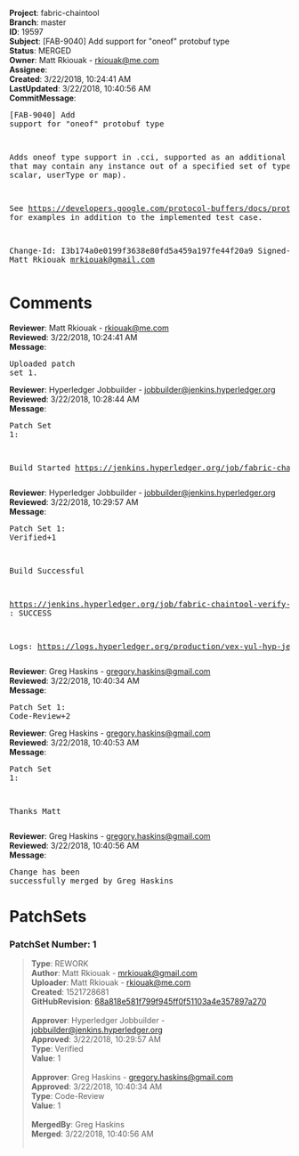 <strong>Project</strong>: fabric-chaintool<br><strong>Branch</strong>: master<br><strong>ID</strong>: 19597<br><strong>Subject</strong>: [FAB-9040] Add support for "oneof" protobuf type<br><strong>Status</strong>: MERGED<br><strong>Owner</strong>: Matt Rkiouak - rkiouak@me.com<br><strong>Assignee</strong>:<br><strong>Created</strong>: 3/22/2018, 10:24:41 AM<br><strong>LastUpdated</strong>: 3/22/2018, 10:40:56 AM<br><strong>CommitMessage</strong>:<br><pre>[FAB-9040] Add support for "oneof" protobuf type

Adds oneof type support in .cci, supported as an additional .bnf
type that may contain any instance out of a specified set of types
(either scalar, userType or map).

See https://developers.google.com/protocol-buffers/docs/proto#oneof
for examples in addition to the implemented test case.

Change-Id: I3b174a0e0199f3638e80fd5a459a197fe44f20a9
Signed-off-by: Matt Rkiouak <mrkiouak@gmail.com>
</pre><h1>Comments</h1><strong>Reviewer</strong>: Matt Rkiouak - rkiouak@me.com<br><strong>Reviewed</strong>: 3/22/2018, 10:24:41 AM<br><strong>Message</strong>: <pre>Uploaded patch set 1.</pre><strong>Reviewer</strong>: Hyperledger Jobbuilder - jobbuilder@jenkins.hyperledger.org<br><strong>Reviewed</strong>: 3/22/2018, 10:28:44 AM<br><strong>Message</strong>: <pre>Patch Set 1:

Build Started https://jenkins.hyperledger.org/job/fabric-chaintool-verify-x86_64/98/</pre><strong>Reviewer</strong>: Hyperledger Jobbuilder - jobbuilder@jenkins.hyperledger.org<br><strong>Reviewed</strong>: 3/22/2018, 10:29:57 AM<br><strong>Message</strong>: <pre>Patch Set 1: Verified+1

Build Successful 

https://jenkins.hyperledger.org/job/fabric-chaintool-verify-x86_64/98/ : SUCCESS

Logs: https://logs.hyperledger.org/production/vex-yul-hyp-jenkins-3/fabric-chaintool-verify-x86_64/98</pre><strong>Reviewer</strong>: Greg Haskins - gregory.haskins@gmail.com<br><strong>Reviewed</strong>: 3/22/2018, 10:40:34 AM<br><strong>Message</strong>: <pre>Patch Set 1: Code-Review+2</pre><strong>Reviewer</strong>: Greg Haskins - gregory.haskins@gmail.com<br><strong>Reviewed</strong>: 3/22/2018, 10:40:53 AM<br><strong>Message</strong>: <pre>Patch Set 1:

Thanks Matt</pre><strong>Reviewer</strong>: Greg Haskins - gregory.haskins@gmail.com<br><strong>Reviewed</strong>: 3/22/2018, 10:40:56 AM<br><strong>Message</strong>: <pre>Change has been successfully merged by Greg Haskins</pre><h1>PatchSets</h1><h3>PatchSet Number: 1</h3><blockquote><strong>Type</strong>: REWORK<br><strong>Author</strong>: Matt Rkiouak - mrkiouak@gmail.com<br><strong>Uploader</strong>: Matt Rkiouak - rkiouak@me.com<br><strong>Created</strong>: 1521728681<br><strong>GitHubRevision</strong>: [68a818e581f799f945ff0f51103a4e357897a270](https://github.com/hyperledger/fabric-chaintool/commit/68a818e581f799f945ff0f51103a4e357897a270)<br><br><strong>Approver</strong>: Hyperledger Jobbuilder - jobbuilder@jenkins.hyperledger.org<br><strong>Approved</strong>: 3/22/2018, 10:29:57 AM<br><strong>Type</strong>: Verified<br><strong>Value</strong>: 1<br><br><strong>Approver</strong>: Greg Haskins - gregory.haskins@gmail.com<br><strong>Approved</strong>: 3/22/2018, 10:40:34 AM<br><strong>Type</strong>: Code-Review<br><strong>Value</strong>: 1<br><br><strong>MergedBy</strong>: Greg Haskins<br><strong>Merged</strong>: 3/22/2018, 10:40:56 AM<br><br></blockquote>